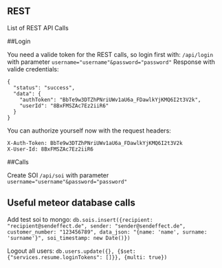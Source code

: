 ## REST

List of REST API Calls

##Login

You need a valide token for the REST calls, so login first with:
``/api/login`` with parameter ``username="username"&password="password"``
Response with valide credentials:
```
{
  "status": "success",
  "data": {
    "authToken": "BbTe9w3DTZhPNriUWv1aU6a_FDawlkYjKMQ6I2t3V2k",
    "userId": "8BxFMSZAc7Ez2iiR6"
  }
}
```
You can authorize yourself now with the request headers:
```
X-Auth-Token: BbTe9w3DTZhPNriUWv1aU6a_FDawlkYjKMQ6I2t3V2k
X-User-Id: 8BxFMSZAc7Ez2iiR6
```

##Calls

Create SOI
``/api/soi`` with parameter ``username="username"&password="password"``

## Useful meteor database calls
Add test soi to mongo: ``db.sois.insert({recipient: "recipient@sendeffect.de", sender: "sender@sendeffect.de", customer_number: "123456789", data_json: "{name: 'name', surname: 'surname'}", soi_timestamp: new Date()})``

Logout all users: ``db.users.update({}, {$set: {"services.resume.loginTokens": []}}, {multi: true})``
